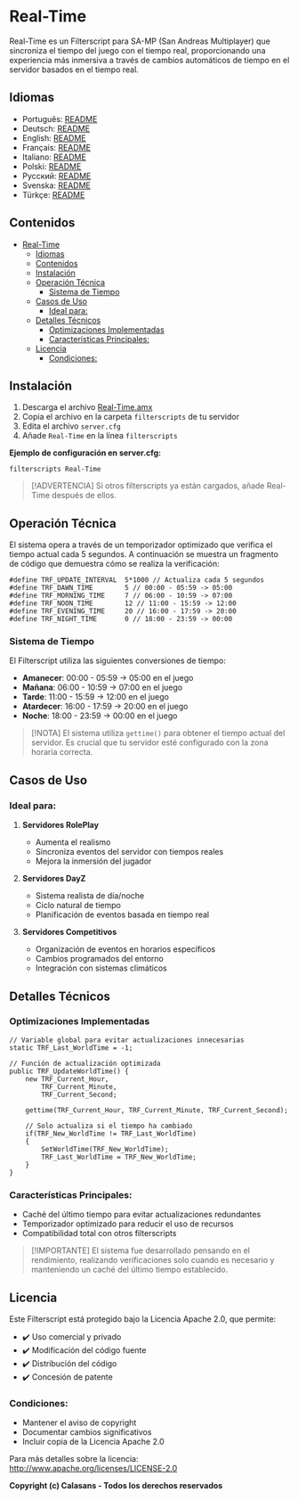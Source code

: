 # Real-Time

Real-Time es un Filterscript para SA-MP (San Andreas Multiplayer) que sincroniza el tiempo del juego con el tiempo real, proporcionando una experiencia más inmersiva a través de cambios automáticos de tiempo en el servidor basados en el tiempo real.

## Idiomas

- Português: [README](../../)
- Deutsch: [README](../Deutsch/README.md)
- English: [README](../English/README.md)
- Français: [README](../Francais/README.md)
- Italiano: [README](../Italiano/README.md)
- Polski: [README](../Polski/README.md)
- Русский: [README](../Русский/README.md)
- Svenska: [README](../Svenska/README.md)
- Türkçe: [README](../Turkce/README.md)

## Contenidos
- [Real-Time](#real-time)
  - [Idiomas](#idiomas)
  - [Contenidos](#contenidos)
  - [Instalación](#instalación)
  - [Operación Técnica](#operación-técnica)
    - [Sistema de Tiempo](#sistema-de-tiempo)
  - [Casos de Uso](#casos-de-uso)
    - [Ideal para:](#ideal-para)
  - [Detalles Técnicos](#detalles-técnicos)
    - [Optimizaciones Implementadas](#optimizaciones-implementadas)
    - [Características Principales:](#características-principales)
  - [Licencia](#licencia)
    - [Condiciones:](#condiciones)

## Instalación

1. Descarga el archivo [Real-Time.amx](https://github.com/ocalasans/Real-Time/raw/refs/heads/main/src/Real-Time.amx)
2. Copia el archivo en la carpeta `filterscripts` de tu servidor
3. Edita el archivo `server.cfg`
4. Añade `Real-Time` en la línea `filterscripts`

**Ejemplo de configuración en server.cfg:**
```
filterscripts Real-Time
```

> [!ADVERTENCIA]
> Si otros filterscripts ya están cargados, añade Real-Time después de ellos.

## Operación Técnica

El sistema opera a través de un temporizador optimizado que verifica el tiempo actual cada 5 segundos. A continuación se muestra un fragmento de código que demuestra cómo se realiza la verificación:

```pawn
#define TRF_UPDATE_INTERVAL  5*1000 // Actualiza cada 5 segundos
#define TRF_DAWN_TIME        5 // 00:00 - 05:59 -> 05:00
#define TRF_MORNING_TIME     7 // 06:00 - 10:59 -> 07:00
#define TRF_NOON_TIME        12 // 11:00 - 15:59 -> 12:00
#define TRF_EVENING_TIME     20 // 16:00 - 17:59 -> 20:00
#define TRF_NIGHT_TIME       0 // 18:00 - 23:59 -> 00:00
```

### Sistema de Tiempo
El Filterscript utiliza las siguientes conversiones de tiempo:
- **Amanecer**: 00:00 - 05:59 → 05:00 en el juego
- **Mañana**: 06:00 - 10:59 → 07:00 en el juego
- **Tarde**: 11:00 - 15:59 → 12:00 en el juego
- **Atardecer**: 16:00 - 17:59 → 20:00 en el juego
- **Noche**: 18:00 - 23:59 → 00:00 en el juego

> [!NOTA]
> El sistema utiliza `gettime()` para obtener el tiempo actual del servidor. Es crucial que tu servidor esté configurado con la zona horaria correcta.

## Casos de Uso

### Ideal para:
1. **Servidores RolePlay**
   - Aumenta el realismo
   - Sincroniza eventos del servidor con tiempos reales
   - Mejora la inmersión del jugador

2. **Servidores DayZ**
   - Sistema realista de día/noche
   - Ciclo natural de tiempo
   - Planificación de eventos basada en tiempo real

3. **Servidores Competitivos**
   - Organización de eventos en horarios específicos
   - Cambios programados del entorno
   - Integración con sistemas climáticos

## Detalles Técnicos

### Optimizaciones Implementadas
```pawn
// Variable global para evitar actualizaciones innecesarias
static TRF_Last_WorldTime = -1;

// Función de actualización optimizada
public TRF_UpdateWorldTime() {
    new TRF_Current_Hour,
        TRF_Current_Minute,
        TRF_Current_Second;
    
    gettime(TRF_Current_Hour, TRF_Current_Minute, TRF_Current_Second);
    
    // Solo actualiza si el tiempo ha cambiado
    if(TRF_New_WorldTime != TRF_Last_WorldTime)
    {
        SetWorldTime(TRF_New_WorldTime);
        TRF_Last_WorldTime = TRF_New_WorldTime;
    }
}
```

### Características Principales:
- Caché del último tiempo para evitar actualizaciones redundantes
- Temporizador optimizado para reducir el uso de recursos
- Compatibilidad total con otros filterscripts

> [!IMPORTANTE]
> El sistema fue desarrollado pensando en el rendimiento, realizando verificaciones solo cuando es necesario y manteniendo un caché del último tiempo establecido.

## Licencia

Este Filterscript está protegido bajo la Licencia Apache 2.0, que permite:

- ✔️ Uso comercial y privado
- ✔️ Modificación del código fuente
- ✔️ Distribución del código
- ✔️ Concesión de patente

### Condiciones:
- Mantener el aviso de copyright
- Documentar cambios significativos
- Incluir copia de la Licencia Apache 2.0

Para más detalles sobre la licencia: http://www.apache.org/licenses/LICENSE-2.0

**Copyright (c) Calasans - Todos los derechos reservados**
